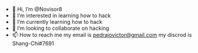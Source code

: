 - 👋 Hi, I’m @Novisor8
- 👀 I’m interested in learning how to hack
- 🌱 I’m currently learning how to hack
- 💞️ I’m looking to collaborate on hacking
- 📫 How to reach me my email is pedrajovictor@gmail.com my discrod is Shang-Chi#7691
